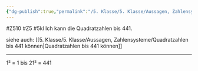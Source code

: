 ```yaml
---
{"dg-publish":true,"permalink":"/5. Klasse/5. Klasse/Aussagen, Zahlensysteme/Quadratzahlen bis 441 können/"}
---
```


#Z510 #Z5 #5kl 
Ich kann die Quadratzahlen bis 441.

siehe auch:
[[5. Klasse/5. Klasse/Aussagen, Zahlensysteme/Quadratzahlen bis 441 können\|Quadratzahlen bis 441 können]]
___
1² = 1
bis
21² = 441